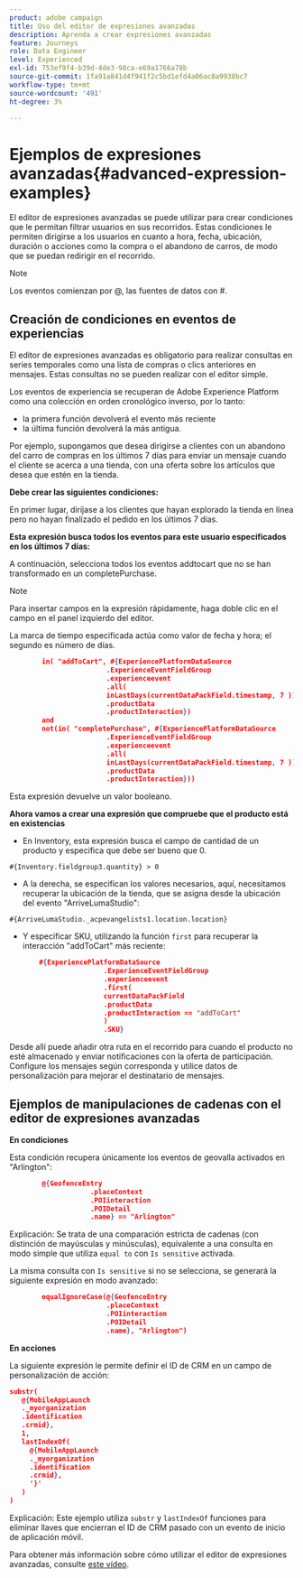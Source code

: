 ```yaml
---
product: adobe campaign
title: Uso del editor de expresiones avanzadas
description: Aprenda a crear expresiones avanzadas
feature: Journeys
role: Data Engineer
level: Experienced
exl-id: 753ef9f4-b39d-4de3-98ca-e69a1766a78b
source-git-commit: 1fa91a841d4f941f2c5bd1efd4a06ac8a9938bc7
workflow-type: tm+mt
source-wordcount: '491'
ht-degree: 3%

---
```


# Ejemplos de expresiones avanzadas{#advanced-expression-examples}

El editor de expresiones avanzadas se puede utilizar para crear condiciones que le permitan filtrar usuarios en sus recorridos. Estas condiciones le permiten dirigirse a los usuarios en cuanto a hora, fecha, ubicación, duración o acciones como la compra o el abandono de carros, de modo que se puedan redirigir en el recorrido.

>[!NOTE]
>
>Los eventos comienzan por @, las fuentes de datos con #.

## Creación de condiciones en eventos de experiencias

El editor de expresiones avanzadas es obligatorio para realizar consultas en series temporales como una lista de compras o clics anteriores en mensajes. Estas consultas no se pueden realizar con el editor simple.

Los eventos de experiencia se recuperan de Adobe Experience Platform como una colección en orden cronológico inverso, por lo tanto:

* la primera función devolverá el evento más reciente
* la última función devolverá la más antigua.

Por ejemplo, supongamos que desea dirigirse a clientes con un abandono del carro de compras en los últimos 7 días para enviar un mensaje cuando el cliente se acerca a una tienda, con una oferta sobre los artículos que desea que estén en la tienda.

**Debe crear las siguientes condiciones:**

En primer lugar, diríjase a los clientes que hayan explorado la tienda en línea pero no hayan finalizado el pedido en los últimos 7 días.

<!--**This expression looks for a specified value in a string value:**

`In (“addToCart”, #{field reference from experience event})`-->

**Esta expresión busca todos los eventos para este usuario especificados en los últimos 7 días:**

A continuación, selecciona todos los eventos addtocart que no se han transformado en un completePurchase.

>[!NOTE]
>
>Para insertar campos en la expresión rápidamente, haga doble clic en el campo en el panel izquierdo del editor.

La marca de tiempo especificada actúa como valor de fecha y hora; el segundo es número de días.

```json
        in( "addToCart", #{ExperiencePlatformDataSource
                        .ExperienceEventFieldGroup
                        .experienceevent
                        .all(
                        inLastDays(currentDataPackField.timestamp, 7 ))
                        .productData
                        .productInteraction})
        and
        not(in( "completePurchase", #{ExperiencePlatformDataSource
                        .ExperienceEventFieldGroup
                        .experienceevent
                        .all(
                        inLastDays(currentDataPackField.timestamp, 7 ))
                        .productData
                        .productInteraction}))
```

Esta expresión devuelve un valor booleano.

**Ahora vamos a crear una expresión que compruebe que el producto está en existencias**

* En Inventory, esta expresión busca el campo de cantidad de un producto y especifica que debe ser bueno que 0.

`#{Inventory.fieldgroup3.quantity} > 0`

* A la derecha, se especifican los valores necesarios, aquí, necesitamos recuperar la ubicación de la tienda, que se asigna desde la ubicación del evento &quot;ArriveLumaStudio&quot;:

`#{ArriveLumaStudio._acpevangelists1.location.location}`

* Y especificar SKU, utilizando la función `first` para recuperar la interacción &quot;addToCart&quot; más reciente:

   ```json
       #{ExperiencePlatformDataSource
                       .ExperienceEventFieldGroup
                       .experienceevent
                       .first(
                       currentDataPackField
                       .productData
                       .productInteraction == "addToCart"
                       )
                       .SKU}
   ```

Desde allí puede añadir otra ruta en el recorrido para cuando el producto no esté almacenado y enviar notificaciones con la oferta de participación. Configure los mensajes según corresponda y utilice datos de personalización para mejorar el destinatario de mensajes.

## Ejemplos de manipulaciones de cadenas con el editor de expresiones avanzadas

**En condiciones**

Esta condición recupera únicamente los eventos de geovalla activados en &quot;Arlington&quot;:

```json
        @{GeofenceEntry
                    .placeContext
                    .POIinteraction
                    .POIDetail
                    .name} == "Arlington"
```

Explicación: Se trata de una comparación estricta de cadenas (con distinción de mayúsculas y minúsculas), equivalente a una consulta en modo simple que utiliza `equal to` con `Is sensitive` activada.

La misma consulta con `Is sensitive` si no se selecciona, se generará la siguiente expresión en modo avanzado:

```json
        equalIgnoreCase(@{GeofenceEntry
                        .placeContext
                        .POIinteraction
                        .POIDetail
                        .name}, "Arlington")
```

**En acciones**

La siguiente expresión le permite definir el ID de CRM en un campo de personalización de acción:

```json
substr(
   @{MobileAppLaunch
   ._myorganization
   .identification
   .crmid},
   1, 
   lastIndexOf(
     @{MobileAppLaunch
     ._myorganization
     .identification
     .crmid},
     '}'
   )
)
```

Explicación: Este ejemplo utiliza `substr` y `lastIndexOf` funciones para eliminar llaves que encierran el ID de CRM pasado con un evento de inicio de aplicación móvil.

Para obtener más información sobre cómo utilizar el editor de expresiones avanzadas, consulte [este vídeo](https://experienceleague.adobe.com/docs/journey-optimizer-learn/tutorials/create-journeys/introduction-to-building-a-journey.html?lang=es).
